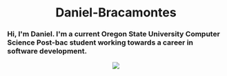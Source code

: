 <h1 align="center">Daniel-Bracamontes</h1>
<h3 align'"center">Hi, I'm Daniel. I'm a current Oregon State University Computer Science Post-bac student working towards a career in software development.</h3>

<p align="center">
  <a href="https://github.com/ryo-ma/github-profile-trophy">
    <img src="https://github-profile-trophy.vercel.app/?username=Dedzed101&theme=onedark&column=1 alt="daniel-bracamontes" />
  </a> 
</p>
